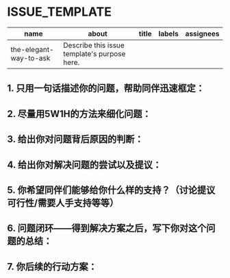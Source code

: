 # ISSUE_TEMPLATE

| name                   | about                                        | title | labels | assignees |
| ---------------------- | -------------------------------------------- | ----- | ------ | --------- |
| the-elegant-way-to-ask | Describe this issue template's purpose here. |       |        |           |

## 1. 只用一句话描述你的问题，帮助同伴迅速框定：

## 2. 尽量用5W1H的方法来细化问题：

## 3. 给出你对问题背后原因的判断：

## 4. 给出你对解决问题的尝试以及提议：

## 5. 你希望同伴们能够给你什么样的支持？（讨论提议可行性/需要人手支持等等）

## 6. 问题闭环——得到解决方案之后，写下你对这个问题的总结：

## 7. 你后续的行动方案：

